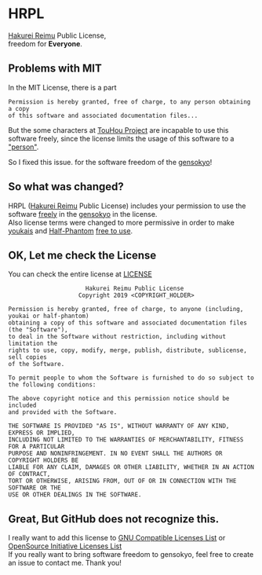 # HRPL
[Hakurei Reimu](https://en.touhouwiki.net/wiki/Reimu_Hakurei) Public License,  
freedom for **Everyone**.

## Problems with MIT
In the MIT License, there is a part  
```
Permission is hereby granted, free of charge, to any person obtaining a copy
of this software and associated documentation files...
```  
But the some characters at [TouHou Project](https://en.wikipedia.org/wiki/Touhou_Project) are incapable to use this software freely, 
since the license limits the usage of this software to a ["person"](https://en.wikipedia.org/wiki/Homo_sapiens).  
  
So I fixed this issue. for the software freedom of the [gensokyo](https://en.touhouwiki.net/wiki/Gensokyo)!  

## So what was changed?
HRPL ([Hakurei Reimu](https://en.touhouwiki.net/wiki/Reimu_Hakurei) Public License) includes your permission to use the software [freely](https://www.fsf.org/) in the [gensokyo](https://en.touhouwiki.net/wiki/Gensokyo) in the license.  
Also license terms were changed to more permissive in order to make [youkais](https://en.touhouwiki.net/wiki/Youkai) and [ Half-Phantom](https://en.touhouwiki.net/wiki/Phantom#Half-human_Half-phantom) [free to use](https://fsf.org).   

## OK, Let me check the License
You can check the entire license at [LICENSE](LICENSE)
```
                      Hakurei Reimu Public License
                    Copyright 2019 <COPYRIGHT_HOLDER>

Permission is hereby granted, free of charge, to anyone (including, youkai or half-phantom)
obtaining a copy of this software and associated documentation files (the "Software"),
to deal in the Software without restriction, including without limitation the
rights to use, copy, modify, merge, publish, distribute, sublicense, sell copies
of the Software.

To permit people to whom the Software is furnished to do so subject to
the following conditions:

The above copyright notice and this permission notice should be included
and provided with the Software. 

THE SOFTWARE IS PROVIDED "AS IS", WITHOUT WARRANTY OF ANY KIND, EXPRESS OR IMPLIED,
INCLUDING NOT LIMITED TO THE WARRANTIES OF MERCHANTABILITY, FITNESS FOR A PARTICULAR
PURPOSE AND NONINFRINGEMENT. IN NO EVENT SHALL THE AUTHORS OR COPYRIGHT HOLDERS BE
LIABLE FOR ANY CLAIM, DAMAGES OR OTHER LIABILITY, WHETHER IN AN ACTION OF CONTRACT,
TORT OR OTHERWISE, ARISING FROM, OUT OF OR IN CONNECTION WITH THE SOFTWARE OR THE
USE OR OTHER DEALINGS IN THE SOFTWARE.
```

## Great, But GitHub does not recognize this.
I really want to add this license to [GNU Compatible Licenses List](https://gnu.org/licenses/) or [OpenSource Initiative Licenses List](https://opensource.org/licenses/alphabetical)   
If you really want to bring software freedom to gensokyo, feel free to create an issue to contact me. Thank you!
